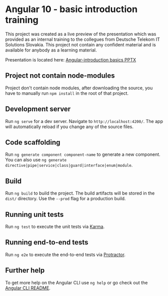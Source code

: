 # Angular 10 - basic introduction training 
This project was created as a live preview of the presentation which was provided as an internal training to the collegues from Deutsche Telekom IT Solutions Slovakia. This project not contain any confident material and is available for anybody as a learning material. 

Presentation is located here: [Angular-introduction basics PPTX](Angular%20introduction%20training.pptx)

## Project not contain node-modules
Project don't contain node modules, after downloading the source, you have to manually run `npm install` in the root of that project.  

## Development server

Run `ng serve` for a dev server. Navigate to `http://localhost:4200/`. The app will automatically reload if you change any of the source files.

## Code scaffolding

Run `ng generate component component-name` to generate a new component. You can also use `ng generate directive|pipe|service|class|guard|interface|enum|module`.

## Build

Run `ng build` to build the project. The build artifacts will be stored in the `dist/` directory. Use the `--prod` flag for a production build.

## Running unit tests

Run `ng test` to execute the unit tests via [Karma](https://karma-runner.github.io).

## Running end-to-end tests

Run `ng e2e` to execute the end-to-end tests via [Protractor](http://www.protractortest.org/).

## Further help

To get more help on the Angular CLI use `ng help` or go check out the [Angular CLI README](https://github.com/angular/angular-cli/blob/master/README.md).
